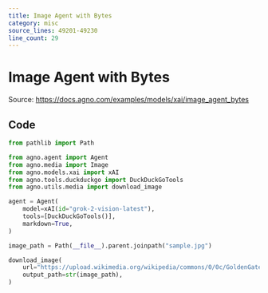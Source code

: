 ```yaml
---
title: Image Agent with Bytes
category: misc
source_lines: 49201-49230
line_count: 29
---
```


# Image Agent with Bytes
Source: https://docs.agno.com/examples/models/xai/image_agent_bytes



## Code

```python cookbook/models/xai/image_agent_bytes.py
from pathlib import Path

from agno.agent import Agent
from agno.media import Image
from agno.models.xai import xAI
from agno.tools.duckduckgo import DuckDuckGoTools
from agno.utils.media import download_image

agent = Agent(
    model=xAI(id="grok-2-vision-latest"),
    tools=[DuckDuckGoTools()],
    markdown=True,
)

image_path = Path(__file__).parent.joinpath("sample.jpg")

download_image(
    url="https://upload.wikimedia.org/wikipedia/commons/0/0c/GoldenGateBridge-001.jpg",
    output_path=str(image_path),
)

